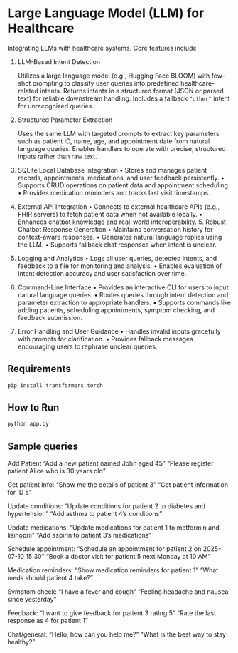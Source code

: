 # Large Language Model (LLM) for Healthcare

Integrating LLMs with healthcare systems. Core features include

1. LLM-Based Intent Detection

    Utilizes a large language model (e.g., Hugging Face BLOOM) with few-shot prompting to classify user queries into predefined healthcare-related intents.
    Returns intents in a structured format (JSON or parsed text) for reliable downstream handling.
    Includes a fallback `"other"` intent for unrecognized queries.
2. Structured Parameter Extraction
    
    Uses the same LLM with targeted prompts to extract key parameters such as patient ID, name, age, and appointment date from natural language queries.
	Enables handlers to operate with precise, structured inputs rather than raw text.
3. SQLite Local Database Integration
	•	Stores and manages patient records, appointments, medications, and user feedback persistently.
	•	Supports CRUD operations on patient data and appointment scheduling.
	•	Provides medication reminders and tracks last visit timestamps.
4. External API Integration
	•	Connects to external healthcare APIs (e.g., FHIR servers) to fetch patient data when not available locally.
	•	Enhances chatbot knowledge and real-world interoperability.
    5. Robust Chatbot Response Generation
	•	Maintains conversation history for context-aware responses.
	•	Generates natural language replies using the LLM.
	•	Supports fallback chat responses when intent is unclear.
6. Logging and Analytics
	•	Logs all user queries, detected intents, and feedback to a file for monitoring and analysis.
	•	Enables evaluation of intent detection accuracy and user satisfaction over time.
7. Command-Line Interface
	•	Provides an interactive CLI for users to input natural language queries.
	•	Routes queries through intent detection and parameter extraction to appropriate handlers.
	•	Supports commands like adding patients, scheduling appointments, symptom checking, and feedback submission.
8. Error Handling and User Guidance
	•	Handles invalid inputs gracefully with prompts for clarification.
	•	Provides fallback messages encouraging users to rephrase unclear queries.

## Requirements

```bash
pip install transformers torch
```

## How to Run

```bash
python app.py
```

## Sample queries

Add Patient
“Add a new patient named John aged 45”
“Please register patient Alice who is 30 years old”

Get patient info:
“Show me the details of patient 3”
“Get patient information for ID 5”

Update conditions:
“Update conditions for patient 2 to diabetes and hypertension”
“Add asthma to patient 4’s conditions”

Update medications:
“Update medications for patient 1 to metformin and lisinopril”
“Add aspirin to patient 3’s medications”

Schedule appointment:
“Schedule an appointment for patient 2 on 2025-07-10 15:30”
“Book a doctor visit for patient 5 next Monday at 10 AM”

Medication reminders:
“Show medication reminders for patient 1”
“What meds should patient 4 take?”

Symptom check:
“I have a fever and cough”
“Feeling headache and nausea since yesterday”

Feedback:
“I want to give feedback for patient 3 rating 5”
“Rate the last response as 4 for patient 1”

Chat/general:
“Hello, how can you help me?”
“What is the best way to stay healthy?”
